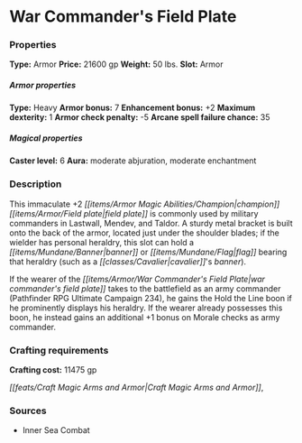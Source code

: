 ﻿---
Title: "War Commander's Field Plate"
Type: "Armor"
Price: "21600 gp"
Weight: "50 lbs."
Slot: "Armor"
Armor properties Type: "Heavy"
Armor bonus: "7"
Enhancement bonus: "+2"
Maximum dexterity: "1"
Armor check penalty: "-5"
Arcane spell failure chance: "35"
Caster level: "6"
Aura: "moderate abjuration, moderate enchantment"
Description: |
  "This immaculate _+2 champion_ _field plate_ is commonly used by military commanders in Lastwall, Mendev, and Taldor. A sturdy metal bracket is built onto the back of the armor, located just under the shoulder blades; if the wielder has personal heraldry, this slot can hold a banner or flag bearing that heraldry (such as a cavalier's banner).
  If the wearer of the _war commander's field plate_ takes to the battlefield as an army commander (_Pathfinder RPG Ultimate Campaign_ 234), he gains the Hold the Line boon if he prominently displays his heraldry. If the wearer already possesses this boon, he instead gains an additional +1 bonus on Morale checks as army commander."
Crafting cost: "11475 gp"
Sources: "['Inner Sea Combat']"
---

# War Commander's Field Plate

### Properties

**Type:** Armor **Price:** 21600 gp **Weight:** 50 lbs. **Slot:** Armor

##### Armor properties

**Type:** Heavy **Armor bonus:** 7 **Enhancement bonus:** +2 **Maximum dexterity:** 1 **Armor check penalty:** -5 **Arcane spell failure chance:** 35

##### Magical properties

**Caster level:** 6 **Aura:** moderate abjuration, moderate enchantment

### Description

This immaculate +2 _[[items/Armor Magic Abilities/Champion|champion]]_ _[[items/Armor/Field plate|field plate]]_ is commonly used by military commanders in Lastwall, Mendev, and Taldor. A sturdy metal bracket is built onto the back of the armor, located just under the shoulder blades; if the wielder has personal heraldry, this slot can hold a _[[items/Mundane/Banner|banner]]_ or _[[items/Mundane/Flag|flag]]_ bearing that heraldry (such as a _[[classes/Cavalier|cavalier]]_'s _banner_).

If the wearer of the _[[items/Armor/War Commander's Field Plate|war commander's field plate]]_ takes to the battlefield as an army commander (Pathfinder RPG Ultimate Campaign 234), he gains the Hold the Line boon if he prominently displays his heraldry. If the wearer already possesses this boon, he instead gains an additional +1 bonus on Morale checks as army commander.

### Crafting requirements

**Crafting cost:** 11475 gp

_[[feats/Craft Magic Arms and Armor|Craft Magic Arms and Armor]]_,

### Sources

* Inner Sea Combat